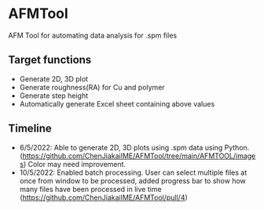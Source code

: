 # AFMTool
AFM Tool for automating data analysis for  .spm files

## Target functions
- Generate 2D, 3D plot
- Generate roughness(RA) for Cu and polymer 
- Generate step height
- Automatically generate Excel sheet containing above values


## Timeline
- 6/5/2022: Able to generate 2D, 3D plots using .spm data using Python. (https://github.com/ChenJiakaiIME/AFMTool/tree/main/AFMTOOL/images) Color may need improvement.
- 10/5/2022: Enabled batch processing. User can select multiple files at once from window to be processed, added progress bar to show how many files have been processed in live time (https://github.com/ChenJiakaiIME/AFMTool/pull/4)
